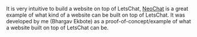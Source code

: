 It is very intuitive to build a website on top of LetsChat, <a href="https://bhargavekbote.github.io/NeoChat/">NeoChat</a> is a great example of what kind of a website can be built on top of LetsChat. It was developed by me (Bhargav Ekbote) as a proof-of-concept/example of what a website built on top of LetsChat can be.